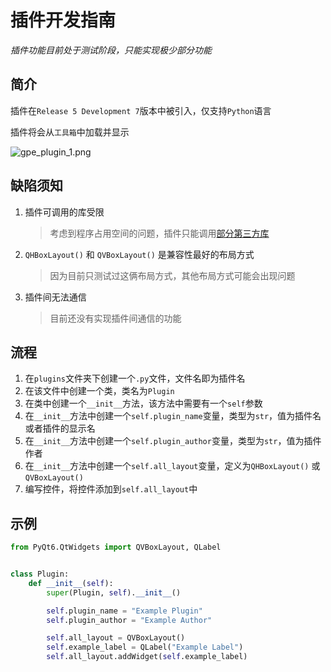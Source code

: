 # 插件开发指南

*插件功能目前处于测试阶段，只能实现极少部分功能*

## 简介

插件在`Release 5 Development 7`版本中被引入，仅支持`Python`语言

插件将会从`工具箱`中加载并显示

![gpe_plugin_1.png](https://s2.loli.net/2022/10/02/JlQpEnmdgN6sTzO.png)

## 缺陷须知

1. 插件可调用的库受限
   >考虑到程序占用空间的问题，插件只能调用[部分第三方库](../references/libs.md)

2. `QHBoxLayout()` 和 `QVBoxLayout()` 是兼容性最好的布局方式
   >因为目前只测试过这俩布局方式，其他布局方式可能会出现问题

3. 插件间无法通信
   >目前还没有实现插件间通信的功能

## 流程

1. 在`plugins`文件夹下创建一个`.py`文件，文件名即为插件名
2. 在该文件中创建一个类，类名为`Plugin`
3. 在类中创建一个`__init__`方法，该方法中需要有一个`self`参数
4. 在`__init__`方法中创建一个`self.plugin_name`变量，类型为`str`，值为插件名或者插件的显示名
5. 在`__init__`方法中创建一个`self.plugin_author`变量，类型为`str`，值为插件作者
6. 在`__init__`方法中创建一个`self.all_layout`变量，定义为`QHBoxLayout()` 或 `QVBoxLayout()`
7. 编写控件，将控件添加到`self.all_layout`中

## 示例

```python
from PyQt6.QtWidgets import QVBoxLayout, QLabel


class Plugin:
    def __init__(self):
        super(Plugin, self).__init__()

        self.plugin_name = "Example Plugin"
        self.plugin_author = "Example Author"

        self.all_layout = QVBoxLayout()
        self.example_label = QLabel("Example Label")
        self.all_layout.addWidget(self.example_label)
```